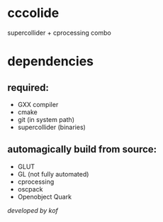 # cccolide
supercollider + cprocessing combo

# dependencies
## required:
* GXX compiler
* cmake
* git (in system path)
* supercollider (binaries)

## automagically build from source:
* GLUT
* GL (not fully automated)
* cprocessing
* oscpack
* Openobject Quark


_developed by kof_
